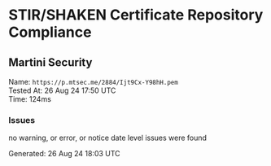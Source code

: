 # STIR/SHAKEN Certificate Repository Compliance

## Martini Security

Name: `https://p.mtsec.me/2884/Ijt9Cx-Y98hH.pem`\
Tested At: 26 Aug 24 17:50 UTC\
Time: 124ms

### Issues

no warning, or error, or notice date level issues were found

Generated: 26 Aug 24 18:03 UTC